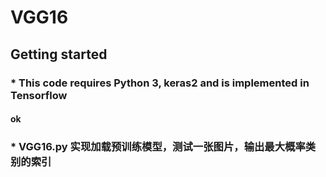 # VGG16
## Getting started

###  * This code requires Python 3, keras2 and is implemented in Tensorflow<br>

####   ok<br>
  
###  * VGG16.py 实现加载预训练模型，测试一张图片，输出最大概率类别的索引<br>

